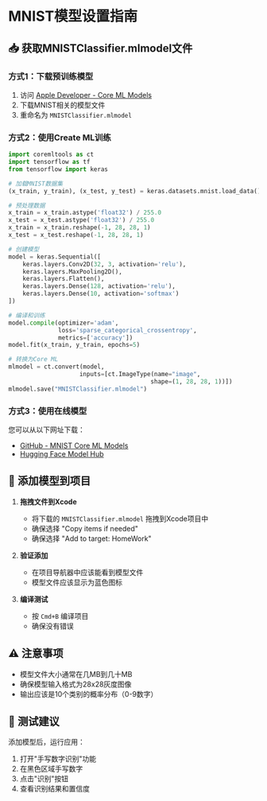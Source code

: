# MNIST模型设置指南

## 📥 获取MNISTClassifier.mlmodel文件

### 方式1：下载预训练模型
1. 访问 [Apple Developer - Core ML Models](https://developer.apple.com/machine-learning/models/)
2. 下载MNIST相关的模型文件
3. 重命名为 `MNISTClassifier.mlmodel`

### 方式2：使用Create ML训练
```python
import coremltools as ct
import tensorflow as tf
from tensorflow import keras

# 加载MNIST数据集
(x_train, y_train), (x_test, y_test) = keras.datasets.mnist.load_data()

# 预处理数据
x_train = x_train.astype('float32') / 255.0
x_test = x_test.astype('float32') / 255.0
x_train = x_train.reshape(-1, 28, 28, 1)
x_test = x_test.reshape(-1, 28, 28, 1)

# 创建模型
model = keras.Sequential([
    keras.layers.Conv2D(32, 3, activation='relu'),
    keras.layers.MaxPooling2D(),
    keras.layers.Flatten(),
    keras.layers.Dense(128, activation='relu'),
    keras.layers.Dense(10, activation='softmax')
])

# 编译和训练
model.compile(optimizer='adam',
              loss='sparse_categorical_crossentropy',
              metrics=['accuracy'])
model.fit(x_train, y_train, epochs=5)

# 转换为Core ML
mlmodel = ct.convert(model,
                    inputs=[ct.ImageType(name="image",
                                        shape=(1, 28, 28, 1))])
mlmodel.save("MNISTClassifier.mlmodel")
```

### 方式3：使用在线模型
您可以从以下网址下载：
- [GitHub - MNIST Core ML Models](https://github.com/topics/mnist-coreml)
- [Hugging Face Model Hub](https://huggingface.co/models?library=coreml)

## 🚀 添加模型到项目

1. **拖拽文件到Xcode**
   - 将下载的 `MNISTClassifier.mlmodel` 拖拽到Xcode项目中
   - 确保选择 "Copy items if needed"
   - 确保选择 "Add to target: HomeWork"

2. **验证添加**
   - 在项目导航器中应该能看到模型文件
   - 模型文件应该显示为蓝色图标

3. **编译测试**
   - 按 `Cmd+B` 编译项目
   - 确保没有错误

## ⚠️ 注意事项

- 模型文件大小通常在几MB到几十MB
- 确保模型输入格式为28x28灰度图像
- 输出应该是10个类别的概率分布（0-9数字）

## 🧪 测试建议

添加模型后，运行应用：
1. 打开"手写数字识别"功能
2. 在黑色区域手写数字
3. 点击"识别"按钮
4. 查看识别结果和置信度 